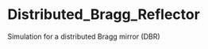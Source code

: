 # Distributed_Bragg_Reflector

<div style="text-align: justify">

Simulation for a distributed Bragg mirror (DBR)

</div>
